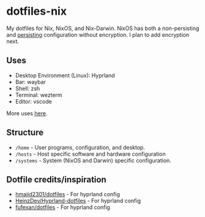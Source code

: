 # dotfiles-nix

My dotfiles for Nix, NixOS, and Nix-Darwin. NixOS has both a non-persisting and [persisting](https://grahamc.com/blog/erase-your-darlings/) configuration without encryption. I plan to add encryption next.

## Uses
- Desktop Environment (Linux): Hyprland
- Bar: waybar
- Shell: zsh
- Terminal: wezterm
- Editor: vscode

More uses [here](https://www.solivan.dev/blog/uses/).

## Structure
- `/home` - User programs, configuration, and desktop.
- `/hosts` - Host specific software and hardware configuration
- `/systems` - System (NixOS and Darwin) specific configuration.

## Dotfile credits/inspiration
- [hmajid2301/dotfiles](https://github.com/hmajid2301/dotfiles) - For hyprland config
- [HeinzDev/Hyprland-dotfiles](https://github.com/HeinzDev/Hyprland-dotfiles) - For hyprland config
- [fufexan/dotfiles](https://github.com/fufexan/dotfiles) - For hyprland config